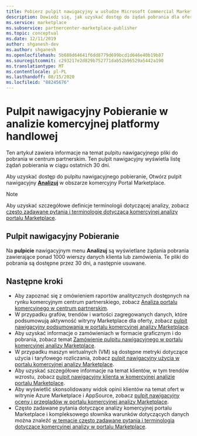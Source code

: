 ```yaml
---
title: Pobierz pulpit nawigacyjny w usłudze Microsoft Commercial Marketplace Analytics w centrum partnerskim
description: Dowiedz się, jak uzyskać dostęp do żądań pobrania dla ofert portalu Marketplace.
ms.service: marketplace
ms.subservice: partnercenter-marketplace-publisher
ms.topic: conceptual
ms.date: 12/11/2019
author: shganesh-dev
ms.author: shganesh
ms.openlocfilehash: 5b688d64641f6dd8779d699bcd1d646e40b19b87
ms.sourcegitcommit: c293217e2d829b752771dab52b96529a5442a190
ms.translationtype: MT
ms.contentlocale: pl-PL
ms.lasthandoff: 08/15/2020
ms.locfileid: "88245676"
---
```

# <a name="downloads-dashboard-in-commercial-marketplace-analytics"></a>Pulpit nawigacyjny Pobieranie w analizie komercyjnej platformy handlowej

Ten artykuł zawiera informacje na temat pulpitu nawigacyjnego pliki do pobrania w centrum partnerskim. Ten pulpit nawigacyjny wyświetla listę żądań pobierania w ciągu ostatnich 30 dni.

Aby uzyskać dostęp do pulpitu nawigacyjnego pobieranie, Otwórz pulpit nawigacyjny **[Analizuj](https://partner.microsoft.com/dashboard/commercial-marketplace/analytics/summary)** w obszarze komercyjny Portal Marketplace.

>[!NOTE]
> Aby uzyskać szczegółowe definicje terminologii dotyczącej analizy, zobacz [często zadawane pytania i terminologię dotyczącą komercyjnej analizy portalu Marketplace](./faq-terminology.md).

## <a name="downloads-dashboard"></a>Pulpit nawigacyjny Pobieranie

Na **pulpicie** nawigacyjnym menu **Analizuj** są wyświetlane żądania pobrania zawierające ponad 1000 wierszy danych klienta lub zamówienia. Te pliki do pobrania są dostępne przez 30 dni, a następnie usuwane.

## <a name="next-steps"></a>Następne kroki

- Aby zapoznać się z omówieniem raportów analitycznych dostępnych na rynku komercyjnym centrum partnerskiego, zobacz [Analiza portalu komercyjnego w centrum partnerskim](./analytics.md).
- W przypadku grafów, trendów i wartości zagregowanych danych, które podsumowują aktywność witryny Marketplace dla oferty, zobacz [pulpit nawigacyjny podsumowania w portalu komercyjnej analizy Marketplace](./summary-dashboard.md).
- Aby uzyskać informacje o zamówieniach w formacie graficznym i do pobrania, zobacz temat [Zamówienie pulpitu nawigacyjnego w portalu komercyjnej analizy Marketplace](./orders-dashboard.md).
- W przypadku maszyn wirtualnych (VM) są dostępne metryki dotyczące użycia i taryfowego rozliczania, zobacz [pulpit nawigacyjny użycia w portalu komercyjnej analizy Marketplace](./usage-dashboard.md).
- Aby uzyskać szczegółowe informacje na temat klientów, w tym trendów wzrostu, zobacz [pulpit nawigacyjny klienta w komercyjnej analizie portalu Marketplace](./customer-dashboard.md).
- Aby wyświetlić skonsolidowany widok opinii klientów na temat ofert w witrynie Azure Marketplace i AppSource, zobacz [pulpit nawigacyjny oceny i przeglądów w portalu komercyjnej analizy Marketplace](./ratings-reviews.md).
- Często zadawane pytania dotyczące analizy komercyjnej portalu Marketplace i kompleksowego słownika warunków dotyczących danych można znaleźć [w temacie często zadawane pytania i terminologia dotyczące komercyjnej analizy w portalu Marketplace](./faq-terminology.md).
